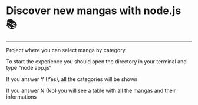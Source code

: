# Discover new mangas with node.js  :books:

------

Project where you can select manga by category. 

To start the experience you should open the directory in your terminal and type "node app.js"

If you answer Y (Yes), all the categories will be shown

If you answer N (No) you will see a table with all the mangas and their informations

